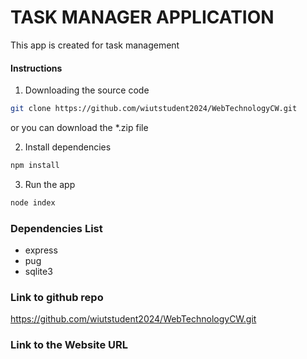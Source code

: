 # TASK MANAGER APPLICATION

This app is created for task management

#### Instructions

1. Downloading the source code

```bash
git clone https://github.com/wiutstudent2024/WebTechnologyCW.git
```

or you can download the \*.zip file

2. Install dependencies

```bash
npm install
```

3. Run the app

```bash
node index
```

### Dependencies List

- express
- pug
- sqlite3

### Link to github repo
https://github.com/wiutstudent2024/WebTechnologyCW.git

### Link to the Website URL
